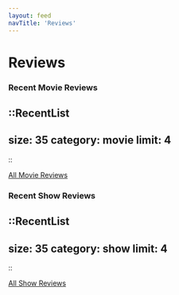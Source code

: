 ```yaml
---
layout: feed
navTitle: 'Reviews'
---
```


# Reviews

### Recent Movie Reviews

::RecentList
---
size: 35
category: movie
limit: 4
---
::

[All Movie Reviews](/reviews/movie)

### Recent Show Reviews

::RecentList
---
size: 35
category: show
limit: 4
---
::

[All Show Reviews](/reviews/show)
